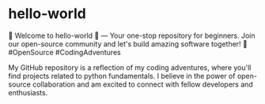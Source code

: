 # hello-world
🚀 Welcome to hello-world 🌟 — Your one-stop repository for beginners. Join our open-source community and let's build amazing software together! 🤝 #OpenSource #CodingAdventures

My GitHub repository is a reflection of my coding adventures, where you'll find projects related to python fundamentals. I believe in the power of open-source collaboration and am excited to connect with fellow developers and enthusiasts.
